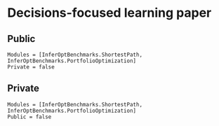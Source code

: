 # Decisions-focused learning paper

## Public

```@autodocs
Modules = [InferOptBenchmarks.ShortestPath, InferOptBenchmarks.PortfolioOptimization]
Private = false
```

## Private

```@autodocs
Modules = [InferOptBenchmarks.ShortestPath, InferOptBenchmarks.PortfolioOptimization]
Public = false
```
